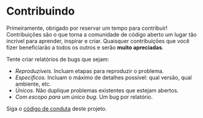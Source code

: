 # Contribuindo

Primeiramente, obrigado por reservar um tempo para contribuir!
Contribuições são o que torna a comunidade de código aberto um lugar tão incrível para aprender, inspirar e criar.
Quaisquer contribuições que você fizer beneficiarão a todos os outros e serão **muito apreciadas**.

Tente criar relatórios de bugs que sejam:

- _Reproduzíveis._ Incluam etapas para reproduzir o problema.
- _Específicos._ Incluam o máximo de detalhes possível: qual versão, qual ambiente, etc.
- _Únicos._ Não duplique problemas existentes que estejam abertos.
- _Com escopo para um único bug._ Um bug por relatório.

Siga o [código de conduta](CODE_OF_CONDUCT.md) deste projeto.
